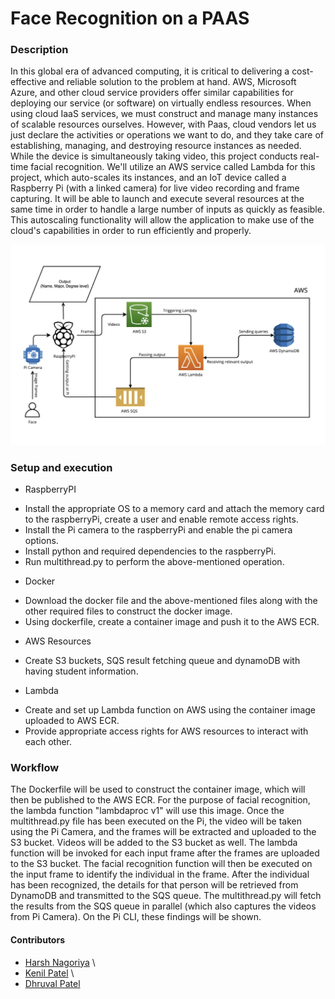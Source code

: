 #  Face Recognition on a PAAS

### Description

In this global era of advanced computing, it is critical to delivering a cost-effective and reliable solution to the problem at hand. AWS, Microsoft Azure, and other cloud service providers offer similar capabilities for deploying our service (or software) on virtually endless resources. When using cloud IaaS services, we must construct and manage many instances of scalable resources ourselves. However, with Paas, cloud vendors let us just declare the activities or operations we want to do, and they take care of establishing, managing, and destroying resource instances as needed. While the device is simultaneously taking video, this project conducts real-time facial recognition. We'll utilize an AWS service called Lambda for this project, which auto-scales its instances, and an IoT device called a Raspberry Pi (with a linked camera) for live video recording and frame capturing. It will be able to launch and execute several resources at the same time in order to handle a large number of inputs as quickly as feasible. This autoscaling functionality will allow the application to make use of the cloud's capabilities in order to run efficiently and properly. 

![System Workflow](arch.png)

### Setup and execution

* RaspberryPI
- Install the appropriate OS to a memory card and attach the memory card to the raspberryPi, create a user and enable remote access rights. 
- Install the Pi camera to the raspberryPi and enable the pi camera options. 
- Install python and required dependencies to the raspberryPi.
- Run multithread.py to perform the above-mentioned operation.

* Docker
- Download the docker file and the above-mentioned files along with the other required files to construct the docker image. 
- Using dockerfile, create a container image and push it to the AWS ECR. 

* AWS Resources
- Create S3 buckets, SQS result fetching queue and dynamoDB with having student information. 

* Lambda

- Create and set up Lambda function on AWS using the container image uploaded to AWS ECR. 
- Provide appropriate access rights for AWS resources to interact with each other. 

### Workflow

The Dockerfile will be used to construct the container image, which will then be published to the AWS ECR. For the purpose of facial recognition, the lambda function "lambdaproc v1" will use this image.
Once the multithread.py file has been executed on the Pi, the video will be taken using the Pi Camera, and the frames will be extracted and uploaded to the S3 bucket. Videos will be added to the S3 bucket as well. 
The lambda function will be invoked for each input frame after the frames are uploaded to the S3 bucket. The facial recognition function will then be executed on the input frame to identify the individual in the frame.
After the individual has been recognized, the details for that person will be retrieved from DynamoDB and transmitted to the SQS queue.
The multithread.py will fetch the results from the SQS queue in parallel (which also captures the videos from Pi Camera). On the Pi CLI, these findings will be shown. 

#### Contributors

- [Harsh Nagoriya](https://www.linkedin.com/in/harshnagoriya/) \
- [Kenil Patel](https://www.linkedin.com/in/kenil-patel-0101/) \
- [Dhruval Patel](https://www.linkedin.com/in/dhruval-p/)




